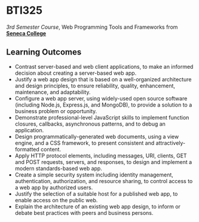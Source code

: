 # BTI325
*3rd Semester Course*, Web Programming Tools and Frameworks from **[Seneca College](https://www.senecapolytechnic.ca/home.html)**

## Learning Outcomes
- Contrast server-based and web client applications, to make an informed decision about creating a server-based web app.
- Justify a web app design that is based on a well-organized architecture and design principles, to ensure reliability, quality, enhancement, maintenance, and adaptability.
- Configure a web app server, using widely-used open source software (including Node.js, Express.js, and MongoDB), to provide a solution to a business problem or opportunity.
- Demonstrate professional-level JavaScript skills to implement function closures, callbacks, asynchronous patterns, and to debug an application.
- Design programmatically-generated web documents, using a view engine, and a CSS framework, to present consistent and attractively-formatted content.
- Apply HTTP protocol elements, including messages, URI, clients, GET and POST requests, servers, and responses, to design and implement a modern standards-based web app.
- Create a simple security system including identity management, authentication, authorization, and resource sharing, to control access to a web app by authorized users.
- Justify the selection of a suitable host for a published web app, to enable access on the public web.
- Explain the architecture of an existing web app design, to inform or debate best practices with peers and business persons.
